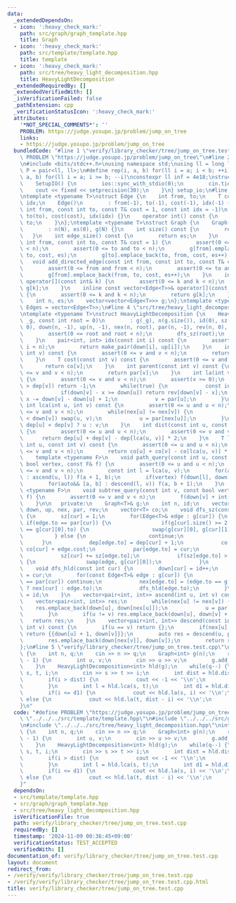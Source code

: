 ```yaml
---
data:
  _extendedDependsOn:
  - icon: ':heavy_check_mark:'
    path: src/graph/graph_template.hpp
    title: Graph
  - icon: ':heavy_check_mark:'
    path: src/template/template.hpp
    title: template
  - icon: ':heavy_check_mark:'
    path: src/tree/heavy_light_decomposition.hpp
    title: HeavyLightDecomposition
  _extendedRequiredBy: []
  _extendedVerifiedWith: []
  _isVerificationFailed: false
  _pathExtension: cpp
  _verificationStatusIcon: ':heavy_check_mark:'
  attributes:
    '*NOT_SPECIAL_COMMENTS*': ''
    PROBLEM: https://judge.yosupo.jp/problem/jump_on_tree
    links:
    - https://judge.yosupo.jp/problem/jump_on_tree
  bundledCode: "#line 1 \"verify/library_checker/tree/jump_on_tree.test.cpp\"\n#define\
    \ PROBLEM \"https://judge.yosupo.jp/problem/jump_on_tree\"\n#line 2 \"src/template/template.hpp\"\
    \n#include <bits/stdc++.h>\nusing namespace std;\nusing ll = long long;\nusing\
    \ P = pair<ll, ll>;\n#define rep(i, a, b) for(ll i = a; i < b; ++i)\n#define rrep(i,\
    \ a, b) for(ll i = a; i >= b; --i)\nconstexpr ll inf = 4e18;\nstruct SetupIO {\n\
    \    SetupIO() {\n        ios::sync_with_stdio(0);\n        cin.tie(0);\n    \
    \    cout << fixed << setprecision(30);\n    }\n} setup_io;\n#line 3 \"src/graph/graph_template.hpp\"\
    \ntemplate <typename T>\nstruct Edge {\n    int from, to;\n    T cost;\n    int\
    \ idx;\n    Edge()\n        : from(-1), to(-1), cost(-1), idx(-1) {}\n    Edge(const\
    \ int from, const int to, const T& cost = 1, const int idx = -1)\n        : from(from),\
    \ to(to), cost(cost), idx(idx) {}\n    operator int() const {\n        return\
    \ to;\n    }\n};\ntemplate <typename T>\nstruct Graph {\n    Graph(const int N)\n\
    \        : n(N), es(0), g(N) {}\n    int size() const {\n        return n;\n \
    \   }\n    int edge_size() const {\n        return es;\n    }\n    void add_edge(const\
    \ int from, const int to, const T& cost = 1) {\n        assert(0 <= from and from\
    \ < n);\n        assert(0 <= to and to < n);\n        g[from].emplace_back(from,\
    \ to, cost, es);\n        g[to].emplace_back(to, from, cost, es++);\n    }\n \
    \   void add_directed_edge(const int from, const int to, const T& cost = 1) {\n\
    \        assert(0 <= from and from < n);\n        assert(0 <= to and to < n);\n\
    \        g[from].emplace_back(from, to, cost, es++);\n    }\n    inline vector<Edge<T>>&\
    \ operator[](const int& k) {\n        assert(0 <= k and k < n);\n        return\
    \ g[k];\n    }\n    inline const vector<Edge<T>>& operator[](const int& k) const\
    \ {\n        assert(0 <= k and k < n);\n        return g[k];\n    }\n\n   private:\n\
    \    int n, es;\n    vector<vector<Edge<T>>> g;\n};\ntemplate <typename T>\nusing\
    \ Edges = vector<Edge<T>>;\n#line 4 \"src/tree/heavy_light_decomposition.hpp\"\
    \ntemplate <typename T>\nstruct HeavyLightDecomposition {\n    HeavyLightDecomposition(Graph<T>&\
    \ _g, const int root = 0)\n        : g(_g), n(g.size()), id(0), sz(n, 0), dep(n,\
    \ 0), down(n, -1), up(n, -1), nex(n, root), par(n, -1), rev(n, 0), co(n, 0) {\n\
    \        assert(0 <= root and root < n);\n        dfs_sz(root);\n        dfs_hld(root);\n\
    \    }\n    pair<int, int> idx(const int i) const {\n        assert(0 <= i and\
    \ i < n);\n        return make_pair(down[i], up[i]);\n    }\n    int depth(const\
    \ int v) const {\n        assert(0 <= v and v < n);\n        return dep[v];\n\
    \    }\n    T cost(const int v) const {\n        assert(0 <= v and v < n);\n \
    \       return co[v];\n    }\n    int parent(const int v) const {\n        assert(0\
    \ <= v and v < n);\n        return par[v];\n    }\n    int la(int v, int x) const\
    \ {\n        assert(0 <= v and v < n);\n        assert(x >= 0);\n        if(x\
    \ > dep[v]) return -1;\n        while(true) {\n            const int u = nex[v];\n\
    \            if(down[v] - x >= down[u]) return rev[down[v] - x];\n           \
    \ x -= down[v] - down[u] + 1;\n            v = par[u];\n        }\n    }\n   \
    \ int lca(int u, int v) const {\n        assert(0 <= u and u < n);\n        assert(0\
    \ <= v and v < n);\n        while(nex[u] != nex[v]) {\n            if(down[u]\
    \ < down[v]) swap(u, v);\n            u = par[nex[u]];\n        }\n        return\
    \ dep[u] < dep[v] ? u : v;\n    }\n    int dist(const int u, const int v) const\
    \ {\n        assert(0 <= u and u < n);\n        assert(0 <= v and v < n);\n  \
    \      return dep[u] + dep[v] - dep[lca(u, v)] * 2;\n    }\n    T length(const\
    \ int u, const int v) const {\n        assert(0 <= u and u < n);\n        assert(0\
    \ <= v and v < n);\n        return co[u] + co[v] - co[lca(u, v)] * 2;\n    }\n\
    \    template <typename F>\n    void path_query(const int u, const int v, const\
    \ bool vertex, const F& f) {\n        assert(0 <= u and u < n);\n        assert(0\
    \ <= v and v < n);\n        const int l = lca(u, v);\n        for(auto&& [a, b]\
    \ : ascend(u, l)) f(a + 1, b);\n        if(vertex) f(down[l], down[l] + 1);\n\
    \        for(auto&& [a, b] : descend(l, v)) f(a, b + 1);\n    }\n    template\
    \ <typename F>\n    void subtree_query(const int v, const bool vertex, const F&\
    \ f) {\n        assert(0 <= v and v < n);\n        f(down[v] + int(!vertex), up[v]);\n\
    \    }\n\n   private:\n    Graph<T>& g;\n    int n, id;\n    vector<int> sz, dep,\
    \ down, up, nex, par, rev;\n    vector<T> co;\n    void dfs_sz(const int cur)\
    \ {\n        sz[cur] = 1;\n        for(Edge<T>& edge : g[cur]) {\n           \
    \ if(edge.to == par[cur]) {\n                if(g[cur].size() >= 2 and edge.to\
    \ == g[cur][0].to) {\n                    swap(g[cur][0], g[cur][1]);\n      \
    \          } else {\n                    continue;\n                }\n      \
    \      }\n            dep[edge.to] = dep[cur] + 1;\n            co[edge.to] =\
    \ co[cur] + edge.cost;\n            par[edge.to] = cur;\n            dfs_sz(edge.to);\n\
    \            sz[cur] += sz[edge.to];\n            if(sz[edge.to] > sz[g[cur][0].to])\
    \ {\n                swap(edge, g[cur][0]);\n            }\n        }\n    }\n\
    \    void dfs_hld(const int cur) {\n        down[cur] = id++;\n        rev[down[cur]]\
    \ = cur;\n        for(const Edge<T>& edge : g[cur]) {\n            if(edge.to\
    \ == par[cur]) continue;\n            nex[edge.to] = (edge.to == g[cur][0].to\
    \ ? nex[cur] : edge.to);\n            dfs_hld(edge.to);\n        }\n        up[cur]\
    \ = id;\n    }\n    vector<pair<int, int>> ascend(int u, int v) const {\n    \
    \    vector<pair<int, int>> res;\n        while(nex[u] != nex[v]) {\n        \
    \    res.emplace_back(down[u], down[nex[u]]);\n            u = par[nex[u]];\n\
    \        }\n        if(u != v) res.emplace_back(down[u], down[v] + 1);\n     \
    \   return res;\n    }\n    vector<pair<int, int>> descend(const int u, const\
    \ int v) const {\n        if(u == v) return {};\n        if(nex[u] == nex[v])\
    \ return {{down[u] + 1, down[v]}};\n        auto res = descend(u, par[nex[v]]);\n\
    \        res.emplace_back(down[nex[v]], down[v]);\n        return res;\n    }\n\
    };\n#line 5 \"verify/library_checker/tree/jump_on_tree.test.cpp\"\nint main(void)\
    \ {\n    int n, q;\n    cin >> n >> q;\n    Graph<int> g(n);\n    rep(i, 0, n\
    \ - 1) {\n        int u, v;\n        cin >> u >> v;\n        g.add_edge(u, v);\n\
    \    }\n    HeavyLightDecomposition<int> hld(g);\n    while(q--) {\n        int\
    \ s, t, i;\n        cin >> s >> t >> i;\n        int dist = hld.dist(s, t);\n\
    \        if(i > dist) {\n            cout << -1 << '\\n';\n            continue;\n\
    \        }\n        int l = hld.lca(s, t);\n        int d1 = hld.dist(s, l);\n\
    \        if(i <= d1) {\n            cout << hld.la(s, i) << '\\n';\n        }\
    \ else {\n            cout << hld.la(t, dist - i) << '\\n';\n        }\n    }\n\
    }\n"
  code: "#define PROBLEM \"https://judge.yosupo.jp/problem/jump_on_tree\"\n#include\
    \ \"../../../src/template/template.hpp\"\n#include \"../../../src/graph/graph_template.hpp\"\
    \n#include \"../../../src/tree/heavy_light_decomposition.hpp\"\nint main(void)\
    \ {\n    int n, q;\n    cin >> n >> q;\n    Graph<int> g(n);\n    rep(i, 0, n\
    \ - 1) {\n        int u, v;\n        cin >> u >> v;\n        g.add_edge(u, v);\n\
    \    }\n    HeavyLightDecomposition<int> hld(g);\n    while(q--) {\n        int\
    \ s, t, i;\n        cin >> s >> t >> i;\n        int dist = hld.dist(s, t);\n\
    \        if(i > dist) {\n            cout << -1 << '\\n';\n            continue;\n\
    \        }\n        int l = hld.lca(s, t);\n        int d1 = hld.dist(s, l);\n\
    \        if(i <= d1) {\n            cout << hld.la(s, i) << '\\n';\n        }\
    \ else {\n            cout << hld.la(t, dist - i) << '\\n';\n        }\n    }\n\
    }"
  dependsOn:
  - src/template/template.hpp
  - src/graph/graph_template.hpp
  - src/tree/heavy_light_decomposition.hpp
  isVerificationFile: true
  path: verify/library_checker/tree/jump_on_tree.test.cpp
  requiredBy: []
  timestamp: '2024-11-09 00:36:45+09:00'
  verificationStatus: TEST_ACCEPTED
  verifiedWith: []
documentation_of: verify/library_checker/tree/jump_on_tree.test.cpp
layout: document
redirect_from:
- /verify/verify/library_checker/tree/jump_on_tree.test.cpp
- /verify/verify/library_checker/tree/jump_on_tree.test.cpp.html
title: verify/library_checker/tree/jump_on_tree.test.cpp
---
```

